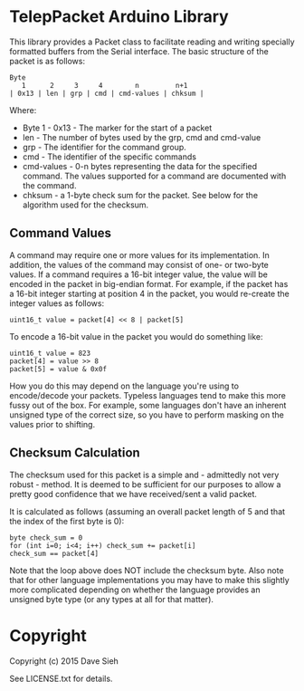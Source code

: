 TelepPacket Arduino Library
===========================

This library provides a Packet class to facilitate reading and
writing specially formatted buffers from the Serial interface.
The basic structure of the packet is as follows:

    Byte
       1      2     3     4        n         n+1
    | 0x13 | len | grp | cmd | cmd-values | chksum |

Where:

* Byte 1 - 0x13 - The marker for the start of a packet
* len - The number of bytes used by the grp, cmd and cmd-value
* grp - The identifier for the command group.
* cmd - The identifier of the specific commands
* cmd-values - 0-n bytes representing the data for the specified command. The values
    supported for a command are documented with the command.
* chksum - a 1-byte check sum for the packet. See below for the algorithm used for the checksum.

Command Values
--------------

A command may require one or more values for its implementation. In addition, the values of
the command may consist of one- or two-byte values. If a command requires a 16-bit integer
value, the value will be encoded in the packet in big-endian format. For example, if the
packet has a 16-bit integer starting at position 4 in the packet, you would re-create the
integer values as follows:

    uint16_t value = packet[4] << 8 | packet[5]

To encode a 16-bit value in the packet you would do something like:

    uint16_t value = 823
    packet[4] = value >> 8
    packet[5] = value & 0x0f

How you do this may depend on the language you're using to encode/decode your packets.
Typeless languages tend to make this more fussy out of the box. For example, some 
languages don't have an inherent unsigned type of the correct size, so you have to perform
masking on the values prior to shifting.

Checksum Calculation
--------------------

The checksum used for this packet is a simple and - admittedly not very robust - method. It 
is deemed to be sufficient for our purposes to allow a pretty good confidence that we have
received/sent a valid packet.

It is calculated as follows (assuming an overall packet length of 5 and that the index of
the first byte is 0):

    byte check_sum = 0
    for (int i=0; i<4; i++) check_sum += packet[i]
    check_sum == packet[4]

Note that the loop above does NOT include the checksum byte. Also note that for other language
implementations you may have to make this slightly more complicated depending on whether
the language provides an unsigned byte type (or any types at all for that matter).

Copyright
=========

Copyright (c) 2015 Dave Sieh

See LICENSE.txt for details.

